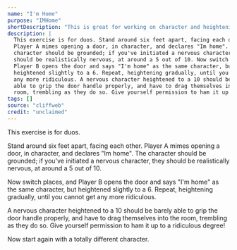 ```yaml
---
name: "I'm Home"
purpose: "IMHome"
shortDescription: "This is great for working on character and heightening, and for getting silly right before a show."
description: |
  This exercise is for duos. Stand around six feet apart, facing each other.
  Player A mimes opening a door, in character, and declares "Im home". The
  character should be grounded; if you've initiated a nervous character, they
  should be realistically nervous, at around a 5 out of 10. Now switch places, and
  Player B opens the door and says "I'm home" as the same character, but
  heightened slightly to a 6. Repeat, heightening gradually, until you cannot get
  any more ridiculous. A nervous character heightened to a 10 should be barely
  able to grip the door handle properly, and have to drag themselves into the
  room, trembling as they do so. Give yourself permission to ham it up to a…
tags: []
source: "cliffweb"
credit: "unclaimed"
---
```


This exercise is for duos.

Stand around six feet apart, facing each other. Player A mimes opening a door, in character, and declares "Im home". The character should be grounded; if you've initiated a nervous character, they should be realistically nervous, at around a 5 out of 10.

Now switch places, and Player B opens the door and says "I'm home" as the same character, but heightened slightly to a 6. Repeat, heightening gradually, until you cannot get any more ridiculous.

A nervous character heightened to a 10 should be barely able to grip the door handle properly, and have to drag themselves into the room, trembling as they do so. Give yourself permission to ham it up to a ridiculous degree!

Now start again with a totally different character.
